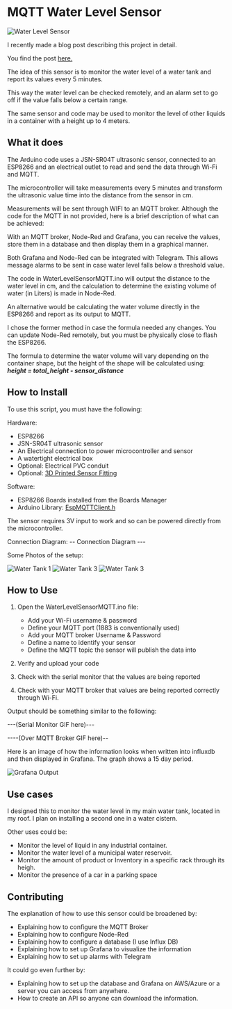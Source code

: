 # MQTT Water Level Sensor

![Water Level Sensor](https://pablocruz.io/wp-content/uploads/2022/11/water_level_featured-2048x970.png)

I recently made a blog post describing this project in detail. 

You find the post [here.](https://pablocruz.io/water-level-monitor/)

The idea of this sensor is to monitor the water level of a water tank and report its values every 5 minutes. 

This way the water level can be checked remotely, and an alarm set to go off if the value falls below a certain range.

The same sensor and code may be used to monitor the level of other liquids in a container with a height up to 4 meters.

## What it does

The Arduino code uses a JSN-SR04T ultrasonic sensor, connected to an ESP8266 and an electrical outlet to read and send the data through Wi-Fi and MQTT.

The microcontroller will take measurements every 5 minutes and transform the ultrasonic value time into the distance from the sensor in cm.  

Measurements will be sent through WIFI to an MQTT broker. Although the code for the MQTT in not provided, here is a brief description of what can be achieved:

With an MQTT broker, Node-Red and Grafana, you can receive the values, store them in a database and then display them in a graphical manner.

Both Grafana and Node-Red can be integrated with Telegram. This allows message alarms to be sent in case water level falls below a threshold value.

The code in WaterLevelSensorMQTT.ino will output the distance to the water level in cm, and the calculation to determine the existing volume of water (in Liters) is made in Node-Red.

An alternative would be calculating the water volume directly in the ESP8266 and report as its output to MQTT.

I chose the former method in case the formula needed any changes. You can update Node-Red remotely, but you must be physically close to flash the ESP8266.

The formula to determine the water volume will vary depending on the container shape, but the height of the shape will be calculated using:  
***height = total_height - sensor_distance***

## How to Install

To use this script, you must have the following:

Hardware:

- ESP8266
- JSN-SR04T ultrasonic sensor
- An Electrical connection to power microcontroller and sensor
- A watertight electrical box
- Optional: Electrical PVC conduit
- Optional: [3D Printed Sensor Fitting](https://www.prusaprinters.org/prints/67422-jsn-sr04t-water-level-sensor-case)

Software:

- ESP8266 Boards installed from the Boards Manager
- Arduino Library: [EspMQTTClient.h](https://www.arduino.cc/reference/en/libraries/espmqttclient/)

The sensor requires 3V input to work and so can be powered directly from the microcontroller.

Connection Diagram:
-- Connection Diagram ---

Some Photos of the setup:

![Water Tank 1](https://bite-size.mx/WaterTank1.png)
![Water Tank 3](https://bite-size.mx/WaterTank2.png)
![Water Tank 3](https://bite-size.mx/WaterTank3.png)

## How to Use

1. Open the WaterLevelSensorMQTT.ino file:
    - Add your Wi-Fi username & password
    - Define your MQTT port (1883 is conventionally used)
    - Add your MQTT broker Username & Password
    - Define a name to identify your sensor
    - Define the MQTT topic the sensor will publish the data into

2. Verify and upload your code

3. Check with the serial monitor that the values are being reported

4. Check with your MQTT broker that values are being reported correctly through Wi-Fi.

Output should be something similar to the following:

---(Serial Monitor GIF here)---

----(Over MQTT Broker GIF here)--

Here is an image of how the information looks when written into influxdb and then displayed in Grafana. The graph shows a 15 day period. 

![Grafana Output](http://bite-size.mx/GrafanaWaterLevelSensor.png)

## Use cases

I designed this to monitor the water level in my main water tank, located in my roof. I plan on installing a second one in a water cistern.

Other uses could be:

- Monitor the level of liquid in any industrial container.
- Monitor the water level of a municipal water reservoir.
- Monitor the amount of product or Inventory in a specific rack through its heigh.
- Monitor the presence of a car in a parking space

## Contributing

The explanation of how to use this sensor could be broadened by:  

- Explaining how to configure the MQTT Broker
- Explaining how to configure Node-Red
- Explaining how to configure a database (I use Influx DB)
- Explaining how to set up Grafana to visualize the information
- Explaining how to set up alarms with Telegram

It could go even further by:

- Explaining how to set up the database and Grafana on AWS/Azure or a server you can access from anywhere.
- How to create an API so anyone can download the information.
